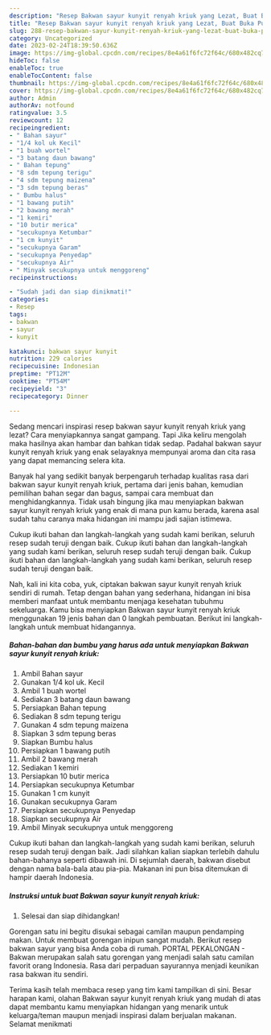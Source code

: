 ```yaml
---
description: "Resep Bakwan sayur kunyit renyah kriuk yang Lezat, Buat Buka Puasa Enak"
title: "Resep Bakwan sayur kunyit renyah kriuk yang Lezat, Buat Buka Puasa Enak"
slug: 288-resep-bakwan-sayur-kunyit-renyah-kriuk-yang-lezat-buat-buka-puasa-enak
category: Uncategorized
date: 2023-02-24T18:39:50.636Z
image: https://img-global.cpcdn.com/recipes/8e4a61f6fc72f64c/680x482cq70/bakwan-sayur-kunyit-renyah-kriuk-foto-resep-utama.jpg
hideToc: false
enableToc: true
enableTocContent: false
thumbnail: https://img-global.cpcdn.com/recipes/8e4a61f6fc72f64c/680x482cq70/bakwan-sayur-kunyit-renyah-kriuk-foto-resep-utama.jpg
cover: https://img-global.cpcdn.com/recipes/8e4a61f6fc72f64c/680x482cq70/bakwan-sayur-kunyit-renyah-kriuk-foto-resep-utama.jpg
author: Admin
authorAv: notfound
ratingvalue: 3.5
reviewcount: 12
recipeingredient:
- " Bahan sayur"
- "1/4 kol uk Kecil"
- "1 buah wortel"
- "3 batang daun bawang"
- " Bahan tepung"
- "8 sdm tepung terigu"
- "4 sdm tepung maizena"
- "3 sdm tepung beras"
- " Bumbu halus"
- "1 bawang putih"
- "2 bawang merah"
- "1 kemiri"
- "10 butir merica"
- "secukupnya Ketumbar"
- "1 cm kunyit"
- "secukupnya Garam"
- "secukupnya Penyedap"
- "secukupnya Air"
- " Minyak secukupnya untuk menggoreng"
recipeinstructions:

- "Sudah jadi dan siap dinikmati!"
categories:
- Resep
tags:
- bakwan
- sayur
- kunyit

katakunci: bakwan sayur kunyit 
nutrition: 229 calories
recipecuisine: Indonesian
preptime: "PT12M"
cooktime: "PT54M"
recipeyield: "3"
recipecategory: Dinner

---
```



Sedang mencari inspirasi resep bakwan sayur kunyit renyah kriuk yang lezat? Cara menyiapkannya sangat gampang. Tapi Jika keliru mengolah maka hasilnya akan hambar dan bahkan tidak sedap. Padahal bakwan sayur kunyit renyah kriuk yang enak selayaknya mempunyai aroma dan cita rasa yang dapat memancing selera kita.


Banyak hal yang sedikit banyak berpengaruh terhadap kualitas rasa dari bakwan sayur kunyit renyah kriuk, pertama dari jenis bahan, kemudian pemilihan bahan segar dan bagus, sampai cara membuat dan menghidangkannya. Tidak usah bingung jika mau menyiapkan bakwan sayur kunyit renyah kriuk yang enak di mana pun kamu berada, karena asal sudah tahu caranya maka hidangan ini mampu jadi sajian istimewa.

Cukup ikuti bahan dan langkah-langkah yang sudah kami berikan, seluruh resep sudah teruji dengan baik. Cukup ikuti bahan dan langkah-langkah yang sudah kami berikan, seluruh resep sudah teruji dengan baik. Cukup ikuti bahan dan langkah-langkah yang sudah kami berikan, seluruh resep sudah teruji dengan baik.


Nah, kali ini kita coba, yuk, ciptakan bakwan sayur kunyit renyah kriuk sendiri di rumah. Tetap dengan bahan yang sederhana, hidangan ini bisa memberi manfaat untuk membantu menjaga kesehatan tubuhmu sekeluarga. Kamu bisa menyiapkan Bakwan sayur kunyit renyah kriuk menggunakan 19 jenis bahan dan 0 langkah pembuatan. Berikut ini langkah-langkah untuk membuat hidangannya.

<!--inarticleads1-->

##### Bahan-bahan dan bumbu yang harus ada untuk menyiapkan Bakwan sayur kunyit renyah kriuk:

1. Ambil  Bahan sayur
1. Gunakan 1/4 kol uk. Kecil
1. Ambil 1 buah wortel
1. Sediakan 3 batang daun bawang
1. Persiapkan  Bahan tepung
1. Sediakan 8 sdm tepung terigu
1. Gunakan 4 sdm tepung maizena
1. Siapkan 3 sdm tepung beras
1. Siapkan  Bumbu halus
1. Persiapkan 1 bawang putih
1. Ambil 2 bawang merah
1. Sediakan 1 kemiri
1. Persiapkan 10 butir merica
1. Persiapkan secukupnya Ketumbar
1. Gunakan 1 cm kunyit
1. Gunakan secukupnya Garam
1. Persiapkan secukupnya Penyedap
1. Siapkan secukupnya Air
1. Ambil  Minyak secukupnya untuk menggoreng


Cukup ikuti bahan dan langkah-langkah yang sudah kami berikan, seluruh resep sudah teruji dengan baik. Jadi silahkan kalian siapkan terlebih dahulu bahan-bahanya seperti dibawah ini. Di sejumlah daerah, bakwan disebut dengan nama bala-bala atau pia-pia. Makanan ini pun bisa ditemukan di hampir daerah Indonesia. 

<!--inarticleads2-->

##### Instruksi untuk buat Bakwan sayur kunyit renyah kriuk:


1. Selesai dan siap dihidangkan!

Gorengan satu ini begitu disukai sebagai camilan maupun pendamping makan. Untuk membuat gorengan inipun sangat mudah. Berikut resep bakwan sayur yang bisa Anda coba di rumah. PORTAL PEKALONGAN - Bakwan merupakan salah satu gorengan yang menjadi salah satu camilan favorit orang Indonesia. Rasa dari perpaduan sayurannya menjadi keunikan rasa bakwan itu sendiri. 

Terima kasih telah membaca resep yang tim kami tampilkan di sini. Besar harapan kami, olahan Bakwan sayur kunyit renyah kriuk yang mudah di atas dapat membantu kamu menyiapkan hidangan yang menarik untuk keluarga/teman maupun menjadi inspirasi dalam berjualan makanan. Selamat menikmati
